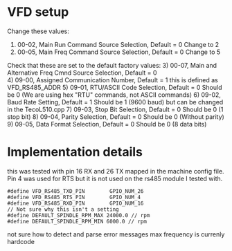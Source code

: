 # VFD setup

Change these values:
1) 00-02, Main Run Command Source Selection,   Default = 0  Change to 2
2) 00-05, Main Freq Command Source Selection,  Default = 0  Change to 5

Check that these are set to the default factory values:
3) 00-07, Main and Alternative Freq Cmnd Source Selection,  Default = 0  
4) 09-00, Assigned Communication Number,      Default = 1  this is defined as  VFD_RS485_ADDR
5) 09-01, RTU/ASCII Code Selection,           Default = 0  Should be 0 (We are using hex "RTU" commands, not ASCII commands) 
6) 09-02, Baud Rate Setting,                  Default = 1  Should be 1 (9600  baud) but can be changed in the TecoL510.cpp
7) 09-03, Stop Bit Selection,                 Default = 0  Should be 0 (1 stop bit) 
8) 09-04, Parity Selection,                   Default = 0  Should be 0 (Without parity) 
9) 09-05, Data Format Selection,              Default = 0  Should be 0 (8 data bits) 

# Implementation details

this was tested with pin 16 RX and 26 TX mapped in the machine config file.  Pin 4 was used for RTS but it is not used on the rs485 module I tested with.

```
#define VFD_RS485_TXD_PIN        GPIO_NUM_26
#define VFD_RS485_RTS_PIN        GPIO_NUM_4
#define VFD_RS485_RXD_PIN        GPIO_NUM_16
// Not sure why this isn't a setting
#define DEFAULT_SPINDLE_RPM_MAX 24000.0 // rpm
#define DEFAULT_SPINDLE_RPM_MIN 6000.0 // rpm
```

not sure how to detect and parse error messages
max frequency is currenly hardcode